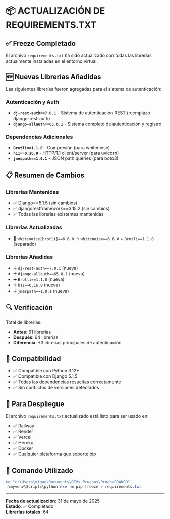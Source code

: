 # 📦 ACTUALIZACIÓN DE REQUIREMENTS.TXT

## ✅ Freeze Completado

El archivo `requirements.txt` ha sido actualizado con todas las librerías actualmente instaladas en el entorno virtual.

## 🆕 Nuevas Librerías Añadidas

Las siguientes librerías fueron agregadas para el sistema de autenticación:

### Autenticación y Auth
- **`dj-rest-auth==7.0.1`** - Sistema de autenticación REST (reemplazó django-rest-auth)
- **`django-allauth==65.8.1`** - Sistema completo de autenticación y registro

### Dependencias Adicionales
- **`Brotli==1.1.0`** - Compresión (para whitenoise)
- **`h11==0.16.0`** - HTTP/1.1 client/server (para uvicorn)
- **`jmespath==1.0.1`** - JSON path queries (para boto3)

## 📋 Resumen de Cambios

### Librerías Mantenidas
- ✅ Django==5.1.5 (sin cambios)
- ✅ djangorestframework==3.15.2 (sin cambios)
- ✅ Todas las librerías existentes mantenidas

### Librerías Actualizadas
- 🔄 `whitenoise[brotli]==6.6.0` → `whitenoise==6.6.0` + `Brotli==1.1.0` (separado)

### Librerías Añadidas
- ➕ `dj-rest-auth==7.0.1` (nueva)
- ➕ `django-allauth==65.8.1` (nueva)
- ➕ `Brotli==1.1.0` (nueva)
- ➕ `h11==0.16.0` (nueva)
- ➕ `jmespath==1.0.1` (nueva)

## 🔍 Verificación

Total de librerías:
- **Antes**: 61 librerías
- **Después**: 64 librerías
- **Diferencia**: +3 librerías principales de autenticación

## 💾 Compatibilidad

- ✅ Compatible con Python 3.12+
- ✅ Compatible con Django 5.1.5
- ✅ Todas las dependencias resueltas correctamente
- ✅ Sin conflictos de versiones detectados

## 🚀 Para Despliegue

El archivo `requirements.txt` actualizado está listo para ser usado en:
- ✅ Railway
- ✅ Render
- ✅ Vercel
- ✅ Heroku
- ✅ Docker
- ✅ Cualquier plataforma que soporte pip

## 📝 Comando Utilizado

```powershell
cd "c:\Users\migue\Documents\DEVs_Pruebas\PruebaDJANGO"
.\myvenv\Scripts\python.exe -m pip freeze > requirements.txt
```

---

**Fecha de actualización**: 31 de mayo de 2025  
**Estado**: ✅ Completado  
**Librerías totales**: 64
